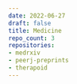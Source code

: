 ```yaml
---
date: 2022-06-27
draft: false
title: Medicine
repo_count: 3
repositories:
- medrxiv
- peerj-preprints
- therapoid
---
```



